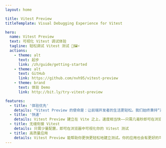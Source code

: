 ```yaml
---
layout: home

title: Vitest Preview
titleTemplate: Visual Debugging Experience for Vitest

hero:
  name: Vitest Preview
  text: 可视化 Vitest 调试体验
  tagline: 轻松调试 Vitest 测试 🧪🖼⚡️
  actions:
    - theme: alt
      text: 起步
      link: /zh/guide/getting-started
    - theme: alt
      text: GitHub
      link: https://github.com/nvh95/vitest-preview
    - theme: brand
      text: 体验 Demo
      link: http://bit.ly/try-vitest-preview

features:
  - title: '体验优先'
    details: "Vitest Preview 的使命是：让前端开发者的生活更轻松。我们始终秉持“开发体验优先”的理念。"
  - title: '快速'
    details: Vitest Preview 建立在 Vite 之上，速度相当快——只需几毫秒即可在浏览器中响应更改。
  - title: 无缝衔接 Vitest
    details: 只需少量配置，即可在浏览器中可视化你的 Vitest 测试
  - title: 高质量应用
    details: Vitest Preview 能帮助你更快更轻松地建立测试。你的应用也会有更好的可靠性和拓展性。
---
```

